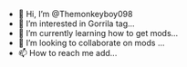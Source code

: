 - 👋 Hi, I’m @Themonkeyboy098
- 👀 I’m interested in Gorrila tag...
- 🌱 I’m currently learning  how to get mods...
- 💞️ I’m looking to collaborate on mods ...
- 📫 How to reach me add...

<!---
Themonkeyboy098/Themonkeyboy098 is a ✨ special ✨ repository because its `README.md` (this file) appears on your GitHub profile.
You can click the Preview link to take a look at your changes.
--->
